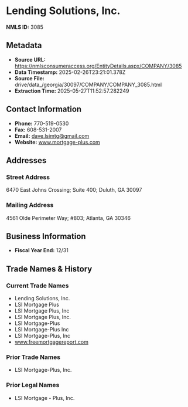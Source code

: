 # Lending Solutions, Inc.

**NMLS ID:** 3085

## Metadata
- **Source URL:** https://nmlsconsumeraccess.org/EntityDetails.aspx/COMPANY/3085
- **Data Timestamp:** 2025-02-26T23:21:01.378Z
- **Source File:** drive/data_/georgia/30097/COMPANY/COMPANY_3085.html
- **Extraction Time:** 2025-05-27T11:52:57.282249

## Contact Information
- **Phone:** 770-519-0530
- **Fax:** 608-531-2007
- **Email:** dave.lsimtg@gmail.com
- **Website:** www.mortgage-plus.com

## Addresses
### Street Address
6470 East Johns Crossing; Suite 400; Duluth, GA 30097

### Mailing Address
4561 Olde Perimeter Way; #803; Atlanta, GA 30346

## Business Information
- **Fiscal Year End:** 12/31

## Trade Names & History
### Current Trade Names
- Lending Solutions, Inc.
- LSI Mortgage Plus
- LSI Mortgage Plus, Inc
- LSI Mortgage Plus, Inc.
- LSI Mortgage-Plus
- LSI Mortgage-Plus Inc
- LSI Mortgage-Plus, Inc
- www.freemortgagereport.com

### Prior Trade Names
- LSI Mortgage-Plus, Inc.

### Prior Legal Names
- LSI Mortgage - Plus, Inc.
